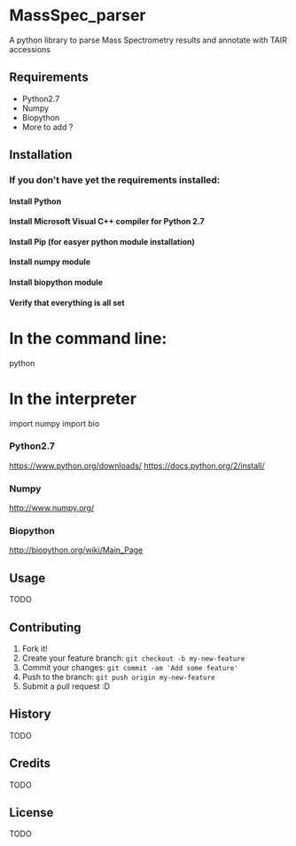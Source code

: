 # MassSpec_parser
A python library to parse Mass Spectrometry results and annotate with TAIR accessions

## Requirements
- Python2.7
- Numpy
- Biopython
- More to add ?

## Installation
### If you don't have yet the requirements installed:
#### Install Python
#### Install Microsoft Visual C++ compiler for Python 2.7
#### Install Pip (for easyer python module installation)
#### Install numpy module
#### Install biopython module
#### Verify that everything is all set
# In the command line:
python
# In the interpreter
import numpy
import bio

### Python2.7
https://www.python.org/downloads/
https://docs.python.org/2/install/

### Numpy
http://www.numpy.org/

### Biopython
http://biopython.org/wiki/Main_Page

## Usage
TODO

## Contributing
1. Fork it!
2. Create your feature branch: `git checkout -b my-new-feature`
3. Commit your changes: `git commit -am 'Add some feature'`
4. Push to the branch: `git push origin my-new-feature`
5. Submit a pull request :D

## History
TODO

## Credits
TODO

## License
TODO
